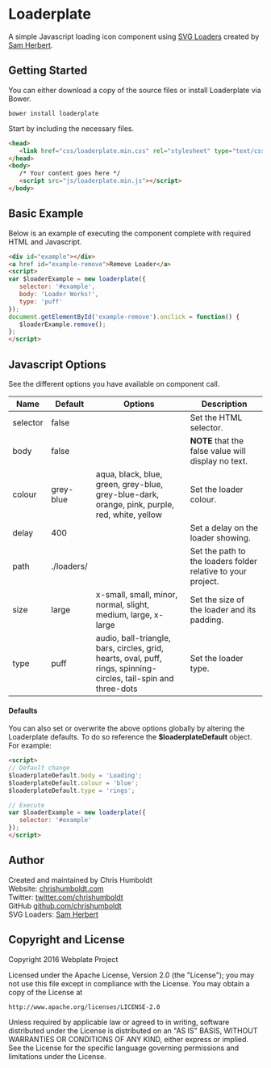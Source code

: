 # Loaderplate
A simple Javascript loading icon component using <a href="http://samherbert.net/svg-loaders/">SVG Loaders</a> created by <a href="https://twitter.com/sherb">Sam Herbert</a>.

## Getting Started
You can either download a copy of the source files or install Loaderplate via Bower.
```
bower install loaderplate
```

Start by including the necessary files.
```html
<head>
   <link href="css/loaderplate.min.css" rel="stylesheet" type="text/css">
</head>
<body>
   /* Your content goes here */
   <script src="js/loaderplate.min.js"></script>
</body>
```

## Basic Example
Below is an example of executing the component complete with required HTML and Javascript.
```html
<div id="example"></div>
<a href id="example-remove">Remove Loader</a>
<script>
var $loaderExample = new loaderplate({
   selector: '#example',
   body: 'Loader Works!',
   type: 'puff'
});
document.getElementById('example-remove').onclick = function() {
   $loaderExample.remove();
};
</script>
```

## Javascript Options
See the different options you have available on component call.

| Name | Default | Options | Description |
| ---- | ---- | ---- | ---- |
| selector | false | | Set the HTML selector. |
| body | false | | **NOTE** that the false value will display no text. |
| colour | grey-blue | aqua, black, blue, green, grey-blue, grey-blue-dark, orange, pink, purple, red, white, yellow | Set the loader colour. |
| delay | 400 | | Set a delay on the loader showing. |
| path | ./loaders/ | | Set the path to the loaders folder relative to your project. |
| size | large | x-small, small, minor, normal, slight, medium, large, x-large | Set the size of the loader and its padding. |
| type | puff | audio, ball-triangle, bars, circles, grid, hearts, oval, puff, rings, spinning-circles, tail-spin and three-dots | Set the loader type. |

#### Defaults
You can also set or overwrite the above options globally by altering the Loaderplate defaults. To do so reference the **$loaderplateDefault** object. For example:

```html
<script>
// Default change
$loaderplateDefault.body = 'Loading';
$loaderplateDefault.colour = 'blue';
$loaderplateDefault.type = 'rings';

// Execute
var $loaderExample = new loaderplate({
   selector: '#example'
});
</script>
```

## Author
Created and maintained by Chris Humboldt<br>
Website: <a href="http://chrishumboldt.com/">chrishumboldt.com</a><br>
Twitter: <a href="https://twitter.com/chrishumboldt">twitter.com/chrishumboldt</a><br>
GitHub <a href="https://github.com/chrishumboldt">github.com/chrishumboldt</a><br>
SVG Loaders: <a href="https://twitter.com/sherb">Sam Herbert</a><br>

## Copyright and License
Copyright 2016 Webplate Project

Licensed under the Apache License, Version 2.0 (the "License");
you may not use this file except in compliance with the License.
You may obtain a copy of the License at

    http://www.apache.org/licenses/LICENSE-2.0

Unless required by applicable law or agreed to in writing, software
distributed under the License is distributed on an "AS IS" BASIS,
WITHOUT WARRANTIES OR CONDITIONS OF ANY KIND, either express or implied.
See the License for the specific language governing permissions and
limitations under the License.
